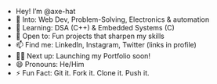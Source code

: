  - Hey! I’m @axe-hat
- 👀 Into: Web Dev, Problem-Solving, Electronics & automation
- 🌱 Learning: DSA (C++) & Embedded Systems (C)
- 💞️ Open to: Fun projects that sharpen my skills
- 📫 Find me: LinkedIn, Instagram, Twitter (links in profile)
- 🧑‍💻 Next up: Launching my Portfolio soon!
- 😄 Pronouns: He/Him
- ⚡ Fun Fact: Git it. Fork it. Clone it. Push it.

<!---
axe-hat/axe-hat is a ✨ special ✨ repository because its `README.md` (this file) appears on your GitHub profile.
You can click the Preview link to take a look at your changes.
--->
